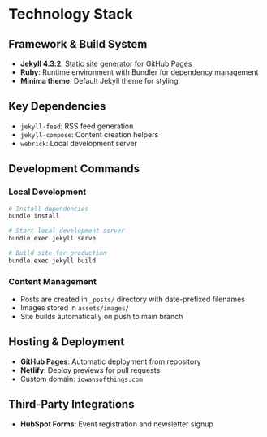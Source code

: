 # Technology Stack

## Framework & Build System

- **Jekyll 4.3.2**: Static site generator for GitHub Pages
- **Ruby**: Runtime environment with Bundler for dependency management
- **Minima theme**: Default Jekyll theme for styling

## Key Dependencies

- `jekyll-feed`: RSS feed generation
- `jekyll-compose`: Content creation helpers
- `webrick`: Local development server

## Development Commands

### Local Development

```bash
# Install dependencies
bundle install

# Start local development server
bundle exec jekyll serve

# Build site for production
bundle exec jekyll build
```

### Content Management

- Posts are created in `_posts/` directory with date-prefixed filenames
- Images stored in `assets/images/`
- Site builds automatically on push to main branch

## Hosting & Deployment

- **GitHub Pages**: Automatic deployment from repository
- **Netlify**: Deploy previews for pull requests
- Custom domain: `iowansofthings.com`

## Third-Party Integrations

- **HubSpot Forms**: Event registration and newsletter signup
